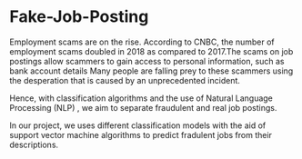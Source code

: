 # Fake-Job-Posting

Employment scams are on the rise. 
According to CNBC, the number of employment scams doubled in 2018 as compared to 2017.The scams on job postings allow scammers to gain access to personal information, such as bank account details
Many people are falling prey to these scammers using the desperation that is caused by an unprecedented incident. 

Hence, with classification algorithms and the use of Natural Language Processing (NLP) , we aim to separate fraudulent and real job postings.

In our project, we uses different classification models with the aid of support vector machine algorithms to predict fradulent jobs from their descriptions.
